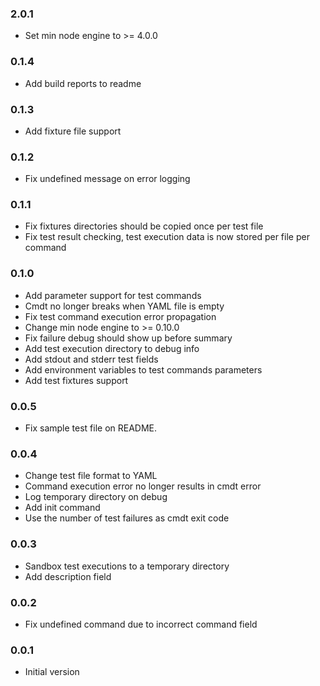 ### 2.0.1
* Set min node engine to >= 4.0.0

### 0.1.4
* Add build reports to readme

### 0.1.3
* Add fixture file support

### 0.1.2
* Fix undefined message on error logging

### 0.1.1
* Fix fixtures directories should be copied once per test file
* Fix test result checking, test execution data is now stored per file per command

### 0.1.0
* Add parameter support for test commands
* Cmdt no longer breaks when YAML file is empty
* Fix test command execution error propagation
* Change min node engine to >= 0.10.0
* Fix failure debug should show up before summary
* Add test execution directory to debug info
* Add stdout and stderr test fields
* Add environment variables to test commands parameters
* Add test fixtures support

### 0.0.5
* Fix sample test file on README.

### 0.0.4
* Change test file format to YAML
* Command execution error no longer results in cmdt error
* Log temporary directory on debug
* Add init command
* Use the number of test failures as cmdt exit code

### 0.0.3
* Sandbox test executions to a temporary directory
* Add description field

### 0.0.2
* Fix undefined command due to incorrect command field

### 0.0.1
* Initial version
